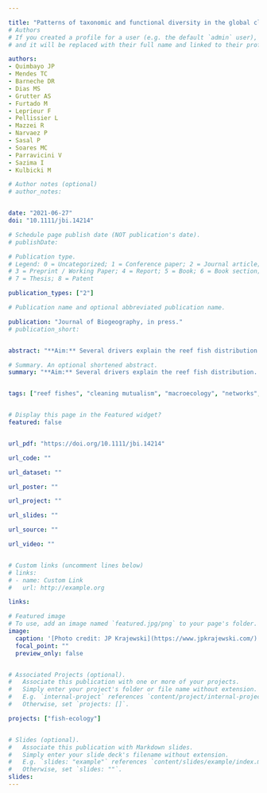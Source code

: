 ```yaml
---

title: "Patterns of taxonomic and functional diversity in the global cleaner reef fish fauna"
# Authors
# If you created a profile for a user (e.g. the default `admin` user), write the username (folder name) here
# and it will be replaced with their full name and linked to their profile.

authors:
- Quimbayo JP
- Mendes TC
- Barneche DR
- Dias MS
- Grutter AS
- Furtado M
- Leprieur F
- Pellissier L
- Mazzei R
- Narvaez P
- Sasal P
- Soares MC
- Parravicini V
- Sazima I
- Kulbicki M

# Author notes (optional)
# author_notes:


date: "2021-06-27"
doi: "10.1111/jbi.14214"

# Schedule page publish date (NOT publication's date).
# publishDate:

# Publication type.
# Legend: 0 = Uncategorized; 1 = Conference paper; 2 = Journal article;
# 3 = Preprint / Working Paper; 4 = Report; 5 = Book; 6 = Book section;
# 7 = Thesis; 8 = Patent

publication_types: ["2"]

# Publication name and optional abbreviated publication name.

publication: "Journal of Biogeography, in press."
# publication_short:


abstract: "**Aim:** Several drivers explain the reef fish distribution. However, these failed to find evidences if these drivers also explain the distribution and traits of cleaner reef fishes. Here we examine the variation trait of cleaners and test whether historical, environmental, ecological and geographical factors are correlated with cleaner species richness and abundance at the global scale. **Location:** Tropical and subtropical reefs. **Taxon:** Actinopterygii. **Methods:** We tested whether species traits and trait space vary between facultative (i.e., species that clean only during juvenile stages or sporadically) and dedicated (i.e., species that clean during their whole lives) cleaners. We compiled data from local checklists (richness) and belt transects (richness and abundance). We built four models to test whether past and current isolation (i.e., distance from Quaternary refugia and biodiversity centers), sea temperature, primary productivity, local species pool and abundance of potential clients influenced the relative richness and abundance of cleaners. **Results:** Facultative cleaners had high trait variability which contributed disproportionally to the trait space, whereas dedicated cleaners exhibited low trait variability. Cleaner species richness was higher in the Indo-Pacific and Caribbean, but relative richness and standardized abundance of cleaners were higher in the Atlantic (i.e., North Eastern and Southwestern) and Eastern Pacific. Isolation influenced the relative richness of facultative cleaners, whereas distance to Quaternary refugia, sea temperature, and isolation influenced the relative richness of dedicated cleaners. Local species richness and standardized abundance of cleaner fish exhibited a strong relationship with regional diversity. The standardized abundance of both facultative and dedicated cleaners was influenced by abundance of potential clients and the local species pool, however the effects of each factor varied with the type of cleaner fish. **Main conclusions:** The small trait space occupied by cleaner fishes may reflect their restricted origin among lineages of reef fishes. Differences in the relative richness and standardized abundance of cleaner fishes across realms suggest a strong influence of biogeographic history. Our results also suggest that cleaner fishes originated mostly on peripheral areas in high latitudes due to the absence of dedicated cleaners. Our results imply that cleaner fishes do not follow the abundance center pattern described for reef fishes due to opportunistic cleaning behavior that originated with higher frequency at locations with low species richness."

# Summary. An optional shortened abstract.
summary: "**Aim:** Several drivers explain the reef fish distribution. However, these failed to find evidences if these drivers also explain the distribution and traits of cleaner reef fishes. Here we examine..."


tags: ["reef fishes", "cleaning mutualism", "macroecology", "networks", "functional traits", "R"]


# Display this page in the Featured widget?
featured: false


url_pdf: "https://doi.org/10.1111/jbi.14214"

url_code: ""

url_dataset: ""

url_poster: ""

url_project: ""

url_slides: ""

url_source: ""

url_video: ""


# Custom links (uncomment lines below)
# links:
# - name: Custom Link
#   url: http://example.org

links:

# Featured image
# To use, add an image named `featured.jpg/png` to your page's folder.
image:
  caption: '[Photo credit: JP Krajewski](https://www.jpkrajewski.com/)'
  focal_point: ""
  preview_only: false


# Associated Projects (optional).
#   Associate this publication with one or more of your projects.
#   Simply enter your project's folder or file name without extension.
#   E.g. `internal-project` references `content/project/internal-project/index.md`.
#   Otherwise, set `projects: []`.

projects: ["fish-ecology"]


# Slides (optional).
#   Associate this publication with Markdown slides.
#   Simply enter your slide deck's filename without extension.
#   E.g. `slides: "example"` references `content/slides/example/index.md`.
#   Otherwise, set `slides: ""`.
slides:
---
```



